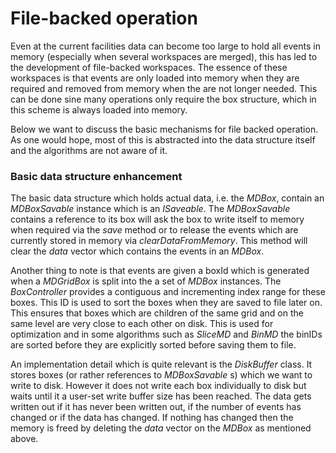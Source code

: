 # File-backed operation

Even at the current facilities data can become too large to hold all events in
memory (especially when several workspaces are merged), this has led to the
development of file-backed workspaces. The essence of these workspaces
is that events are only loaded into memory when they are required and removed
from memory when the are not longer needed. This can be done sine many
operations only require the box structure, which in this scheme is always
loaded into memory.

Below we want to discuss the basic mechanisms for file backed operation. As one
would hope, most of this is abstracted into the data structure itself and the
algorithms are not aware of it.


### Basic data structure enhancement

The basic data structure which holds actual data, i.e. the *MDBox*, contain an *MDBoxSavable*
instance which is an *ISaveable*. The *MDBoxSavable* contains a reference to its
box will ask the box to write itself to memory when required via the *save* method
or to release the events which are currently stored in memory via *clearDataFromMemory*.
This method will clear the *data* vector which contains the events in an *MDBox*.

Another thing to note is that events are given a boxId which is generated when
a *MDGridBox* is split into the a set of *MDBox* instances. The *BoxController*
provides a contiguous and incrementing index range for these boxes. This ID
is used to sort the boxes when they are saved to file later on. This ensures
that boxes which are children of the same grid and on the same level are
very close to each other on disk. This is used for optimization and in some
algorithms such as *SliceMD* and *BinMD* the binIDs are sorted before they are
explicitly sorted before saving them to file.

An implementation detail which is quite relevant is the *DiskBuffer* class. It
stores boxes (or rather references to *MDBoxSavable* s) which we want to write
to disk. However it does not write each box individually to disk but waits until
it a user-set write buffer size has been reached. The data gets written out
if it has never been written out, if the number of events has changed or if the
data has changed. If nothing has changed then the memory is freed by deleting
the *data* vector on the *MDBox* as mentioned above.
